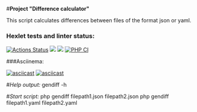 #**Project "Difference calculator"**

This script calculates differences between files of the format json or yaml.

### Hexlet tests and linter status:
[![Actions Status](https://github.com/YanaKramareva/php-project-lvl2/workflows/hexlet-check/badge.svg)](https://github.com/YanaKramareva/php-project-lvl2/actions)
<a href="https://codeclimate.com/github/YanaKramareva/php-project-lvl2/maintainability"><img src="https://api.codeclimate.com/v1/badges/82facc7880f6f8be7c76/maintainability" /></a>
<a href="https://codeclimate.com/github/YanaKramareva/php-project-lvl2/test_coverage"><img src="https://api.codeclimate.com/v1/badges/82facc7880f6f8be7c76/test_coverage" /></a>
[![PHP CI](https://github.com/YanaKramareva/php-project-lvl2/actions/workflows/workflow.yml/badge.svg)](https://github.com/YanaKramareva/php-project-lvl2/actions/workflows/workflow.yml)

###Asciinema: 

[![asciicast](https://asciinema.org/a/Pf5PQcwKeDjqj7hb5e4AO5YKW.svg)](https://asciinema.org/a/Pf5PQcwKeDjqj7hb5e4AO5YKW)
[![asciicast](https://asciinema.org/a/7kaWuyrkCirsH21Iw888CcBsy.svg)](https://asciinema.org/a/7kaWuyrkCirsH21Iw888CcBsy)

#*Help output:*
gendiff -h

#*Start script:*
php gendiff filepath1.json filepath2.json
php gendiff filepath1.yaml filepath2.yaml
